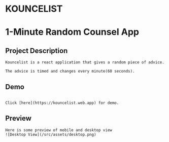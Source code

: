 # KOUNCELIST
# 1-Minute Random Counsel App

## Project Description

```
Kouncelist is a react application that gives a random piece of advice.

The advice is timed and changes every minute(60 seconds).

```

## Demo

```

Click [here](https://kouncelist.web.app) for demo.

```

## Preview

```
Here is some preview of mobile and desktop view
![Desktop View](/src/assets/desktop.png)

```